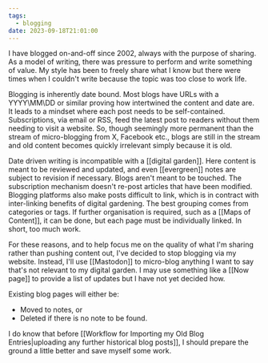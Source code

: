 ```yaml
---
tags:
  - blogging
date: 2023-09-18T21:01:00
---
```

I have blogged on-and-off since 2002, always with the purpose of sharing. As a model of writing, there was pressure to perform and write something of value. My style has been to freely share what I know but there were times when I couldn't write because the topic was too close to work life.

Blogging is inherently date bound. Most blogs have URLs with a YYYY\MM\DD or similar  proving how intertwined the content and date are. It leads to a mindset where each post needs to be self-contained. Subscriptions, via email or RSS, feed the latest post to readers without them needing to visit a website. So, though seemingly more permanent than the stream of micro-blogging from X, Facebook etc., blogs are still in the stream and old content becomes quickly irrelevant simply because it is old.

Date driven writing is incompatible with a [[digital garden]]. Here content is meant to be reviewed and updated, and even [[evergreen]] notes are subject to revision if necessary. Blogs aren't meant to be touched. The subscription mechanism doesn't re-post articles that have been modified. Blogging platforms also make posts difficult to link, which is in contract with inter-linking benefits of digital gardening. The best grouping comes from categories or tags. If further organisation is required, such as a [[Maps of Content]], it can be done, but each page must be individually linked. In short, too much work. 

For these reasons, and to help focus me on the quality of what I'm sharing rather than pushing content out, I've decided to stop blogging via my website. Instead, I'll use [[Mastodon]] to micro-blog anything I want to say that's not relevant to my digital garden. I may use something like a [[Now page]] to provide a list of updates but I have not yet decided how.

Existing blog pages will either be:
- Moved to notes, or
- Deleted if there is no note to be found. 

I do know that before [[Workflow for Importing my Old Blog Entries|uploading any further historical blog posts]], I should prepare the ground a little better and save myself some work.
